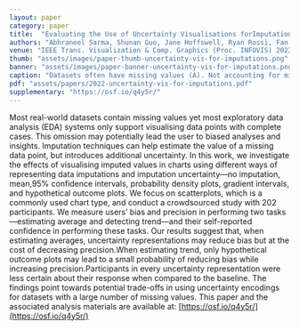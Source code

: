 ```yaml
---
layout: paper
category: paper
title:  "Evaluating the Use of Uncertainty Visualisations forImputations of Data Missing At Random in Scatterplots"
authors: "Abhraneel Sarma, Shunan Guo, Jane Hoffswell, Ryan Rossi, Fan Du, Eunyee Koh, and Matthew Kay"
venue: "IEEE Trans. Visualization & Comp. Graphics (Proc. INFOVIS) 2022"
thumb: "assets/images/paper-thumb-uncertainty-vis-for-imputations.png"
banner: "assets/images/paper-banner-uncertainty-vis-for-imputations.png"
caption: "Datasets often have missing values (A). Not accounting for missing values in data can often lead to incorrect conclusions when performing common visualisation tasks such as mean or trend estimation (B). We can use various statistical methods to impute estimates for the missing values in the data, which may provide the necessary information required for correct inference (C). We use six different visual representations to present imputation and associated uncertainty information in charts (D), and measure how analysts may perform in mean or trend estimation tasks (E)"
pdf: "assets/papers/2022-uncertainty-vis-for-imputations.pdf"
supplementary: "https://osf.io/q4y5r/"
---
```


<!-- abstract -->
Most real-world datasets contain missing values yet most exploratory data analysis (EDA) systems only support visualising data points with complete cases. This omission may potentially lead the user to biased analyses and insights. Imputation techniques can help estimate the value of a missing data point, but introduces additional uncertainty. In this work, we investigate the effects of visualising imputed values in charts using different ways of representing data imputations and imputation uncertainty—no imputation, mean,95% confidence intervals, probability density plots, gradient intervals, and hypothetical outcome plots. We focus on scatterplots, which is a commonly used chart type, and conduct a crowdsourced study with 202 participants. We measure users’ bias and precision in performing two tasks—estimating average and detecting trend—and their self-reported confidence in performing these tasks. Our results suggest that, when estimating averages, uncertainty representations may reduce bias but at the cost of decreasing precision.When estimating trend, only hypothetical outcome plots may lead to a small probability of reducing bias while increasing precision.Participants in every uncertainty representation were less certain about their response when compared to the baseline. The findings point towards potential trade-offs in using uncertainty encodings for datasets with a large number of missing values. This paper and the associated analysis materials are available at: [https://osf.io/q4y5r/](https://osf.io/q4y5r/)
